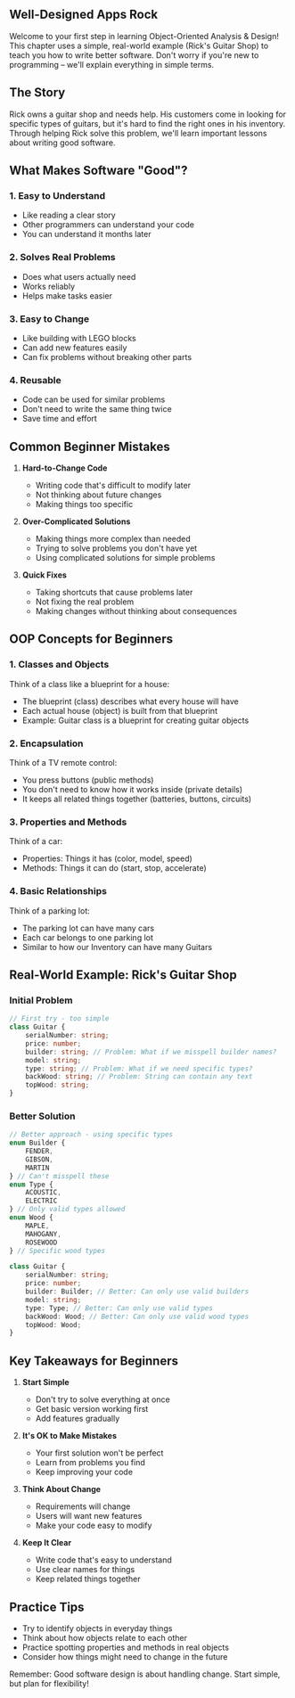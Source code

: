 ## Well-Designed Apps Rock

Welcome to your first step in learning Object-Oriented Analysis & Design! This chapter uses a simple, real-world example (Rick's Guitar Shop) to teach you how to write better software. Don't worry if you're new to programming – we'll explain everything in simple terms.

## The Story

Rick owns a guitar shop and needs help. His customers come in looking for specific types of guitars, but it's hard to find the right ones in his inventory. Through helping Rick solve this problem, we'll learn important lessons about writing good software.

## What Makes Software "Good"?

### 1. Easy to Understand

-   Like reading a clear story
-   Other programmers can understand your code
-   You can understand it months later

### 2. Solves Real Problems

-   Does what users actually need
-   Works reliably
-   Helps make tasks easier

### 3. Easy to Change

-   Like building with LEGO blocks
-   Can add new features easily
-   Can fix problems without breaking other parts

### 4. Reusable

-   Code can be used for similar problems
-   Don't need to write the same thing twice
-   Save time and effort

## Common Beginner Mistakes

1. **Hard-to-Change Code**

    - Writing code that's difficult to modify later
    - Not thinking about future changes
    - Making things too specific

2. **Over-Complicated Solutions**

    - Making things more complex than needed
    - Trying to solve problems you don't have yet
    - Using complicated solutions for simple problems

3. **Quick Fixes**
    - Taking shortcuts that cause problems later
    - Not fixing the real problem
    - Making changes without thinking about consequences

## OOP Concepts for Beginners

### 1. Classes and Objects

Think of a class like a blueprint for a house:

-   The blueprint (class) describes what every house will have
-   Each actual house (object) is built from that blueprint
-   Example: Guitar class is a blueprint for creating guitar objects

### 2. Encapsulation

Think of a TV remote control:

-   You press buttons (public methods)
-   You don't need to know how it works inside (private details)
-   It keeps all related things together (batteries, buttons, circuits)

### 3. Properties and Methods

Think of a car:

-   Properties: Things it has (color, model, speed)
-   Methods: Things it can do (start, stop, accelerate)

### 4. Basic Relationships

Think of a parking lot:

-   The parking lot can have many cars
-   Each car belongs to one parking lot
-   Similar to how our Inventory can have many Guitars

## Real-World Example: Rick's Guitar Shop

### Initial Problem

```typescript
// First try - too simple
class Guitar {
    serialNumber: string;
    price: number;
    builder: string; // Problem: What if we misspell builder names?
    model: string;
    type: string; // Problem: What if we need specific types?
    backWood: string; // Problem: String can contain any text
    topWood: string;
}
```

### Better Solution

```typescript
// Better approach - using specific types
enum Builder {
    FENDER,
    GIBSON,
    MARTIN
} // Can't misspell these
enum Type {
    ACOUSTIC,
    ELECTRIC
} // Only valid types allowed
enum Wood {
    MAPLE,
    MAHOGANY,
    ROSEWOOD
} // Specific wood types

class Guitar {
    serialNumber: string;
    price: number;
    builder: Builder; // Better: Can only use valid builders
    model: string;
    type: Type; // Better: Can only use valid types
    backWood: Wood; // Better: Can only use valid wood types
    topWood: Wood;
}
```

## Key Takeaways for Beginners

1. **Start Simple**

    - Don't try to solve everything at once
    - Get basic version working first
    - Add features gradually

2. **It's OK to Make Mistakes**

    - Your first solution won't be perfect
    - Learn from problems you find
    - Keep improving your code

3. **Think About Change**

    - Requirements will change
    - Users will want new features
    - Make your code easy to modify

4. **Keep It Clear**
    - Write code that's easy to understand
    - Use clear names for things
    - Keep related things together

## Practice Tips

-   Try to identify objects in everyday things
-   Think about how objects relate to each other
-   Practice spotting properties and methods in real objects
-   Consider how things might need to change in the future

Remember: Good software design is about handling change. Start simple, but plan for flexibility!
